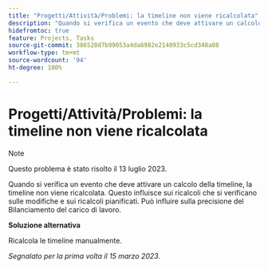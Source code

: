 ```yaml
---
title: "Progetti/Attività/Problemi: la timeline non viene ricalcolata"
description: "Quando si verifica un evento che deve attivare un calcolo della timeline, la timeline non viene ricalcolata. Questo influisce sui ricalcoli che si verificano sulle modifiche e sui ricalcoli pianificati. Può influire sulla precisione del Bilanciamento del carico di lavoro."
hidefromtoc: true
feature: Projects, Tasks
source-git-commit: 386528d7b99053a4da6982e2140933c5cd348a08
workflow-type: tm+mt
source-wordcount: '94'
ht-degree: 100%

---
```



# Progetti/Attività/Problemi: la timeline non viene ricalcolata

>[!NOTE]
>
>Questo problema è stato risolto il 13 luglio 2023.

Quando si verifica un evento che deve attivare un calcolo della timeline, la timeline non viene ricalcolata. Questo influisce sui ricalcoli che si verificano sulle modifiche e sui ricalcoli pianificati. Può influire sulla precisione del Bilanciamento del carico di lavoro.

**Soluzione alternativa**

Ricalcola le timeline manualmente.

_Segnalato per la prima volta il 15 marzo 2023._


